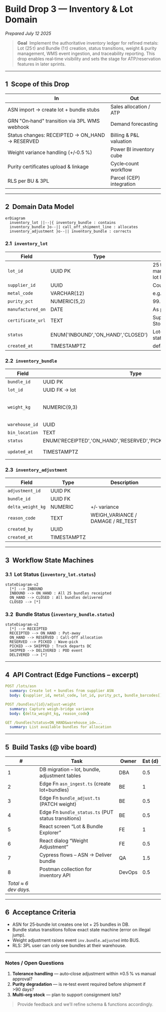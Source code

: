 # Build Drop 3 — Inventory & Lot Domain

*Prepared July 12 2025*

> **Goal**  Implement the authoritative inventory ledger for refined metals: Lot (25 t) and Bundle (1 t) creation, status transitions, weight & purity management, WMS event ingestion, and traceability reporting. This drop enables real‑time visibility and sets the stage for ATP/reservation features in later sprints.

---

## 1  Scope of this Drop

| In                                              | Out                      |
| ----------------------------------------------- | ------------------------ |
| ASN import → create lot + bundle stubs          | Sales allocation / ATP   |
| GRN "On‑hand" transition via 3PL WMS webhook    | Demand forecasting       |
| Status changes: RECEIPTED → ON\_HAND → RESERVED | Billing & P\&L valuation |
| Weight variance handling (+/‑0.5 %)             | Power BI inventory cube  |
| Purity certificates upload & linkage            | Cycle‑count workflow     |
| RLS per BU & 3PL                                | Parcel (CEP) integration |

---

## 2  Domain Data Model

```mermaid
erDiagram
  inventory_lot ||--|{ inventory_bundle : contains
  inventory_bundle }o--|| call_off_shipment_line : allocates
  inventory_adjustment }o--|| inventory_bundle : corrects
```

### 2.1  `inventory_lot`

| Field             | Type                                | Notes                    |
| ----------------- | ----------------------------------- | ------------------------ |
| `lot_id`          | UUID PK                             | 25 t manufacturer lot ID |
| `supplier_id`     | UUID                                | Counterparty             |
| `metal_code`      | VARCHAR(12)                         | e.g. CU                  |
| `purity_pct`      | NUMERIC(5,2)                        | 99.97                    |
| `manufactured_on` | DATE                                | As per cert              |
| `certificate_url` | TEXT                                | Supabase Storage path    |
| `status`          | ENUM('INBOUND','ON\_HAND','CLOSED') | Lot‑level state          |
| `created_at`      | TIMESTAMPTZ                         | default                  |

### 2.2  `inventory_bundle`

| Field          | Type                                                                   | Notes                                          |
| -------------- | ---------------------------------------------------------------------- | ---------------------------------------------- |
| `bundle_id`    | UUID PK                                                                | Serial barcode                                 |
| `lot_id`       | UUID FK → lot                                                          |                                                |
| `weight_kg`    | NUMERIC(9,3)                                                           | Default 1000 kg; variances captured separately |
| `warehouse_id` | UUID                                                                   | 3PL DC                                         |
| `bin_location` | TEXT                                                                   | Zone/bin                                       |
| `status`       | ENUM('RECEIPTED','ON\_HAND','RESERVED','PICKED','SHIPPED','DELIVERED') |                                                |
| `updated_at`   | TIMESTAMPTZ                                                            | trigger on change                              |

### 2.3  `inventory_adjustment`

| Field             | Type        | Description                         |
| ----------------- | ----------- | ----------------------------------- |
| `adjustment_id`   | UUID PK     |                                     |
| `bundle_id`       | UUID FK     |                                     |
| `delta_weight_kg` | NUMERIC     | +/‑ variance                        |
| `reason_code`     | TEXT        | WEIGH\_VARIANCE / DAMAGE / RE\_TEST |
| `created_by`      | UUID        |                                     |
| `created_at`      | TIMESTAMPTZ |                                     |

---

## 3  Workflow State Machines

### 3.1  Lot Status (`inventory_lot.status`)

```mermaid
stateDiagram-v2
  [*] --> INBOUND
  INBOUND --> ON_HAND : All 25 bundles receipted
  ON_HAND --> CLOSED : All bundles delivered
  CLOSED --> [*]
```

### 3.2  Bundle Status (`inventory_bundle.status`)

```mermaid
stateDiagram-v2
  [*] --> RECEIPTED
  RECEIPTED --> ON_HAND : Put‑away
  ON_HAND --> RESERVED : Call‑Off allocation
  RESERVED --> PICKED : Wave‑pick
  PICKED --> SHIPPED : Truck departs DC
  SHIPPED --> DELIVERED : POD event
  DELIVERED --> [*]
```

---

## 4  API Contract (Edge Functions – excerpt)

```yaml
POST /lots/asn
  summary: Create lot + bundles from supplier ASN
  body: {supplier_id, metal_code, lot_id, purity_pct, bundle_barcodes[]}

POST /bundles/{id}/adjust-weight
  summary: Capture weigh‑bridge variance
  body: {delta_weight_kg, reason_code}

GET /bundles?status=ON_HAND&warehouse_id=...
  summary: List available bundles for allocation
```

---

## 5  Build Tasks (@ vibe board)

| #                     | Task                                                | Owner  | Est (d) |
| --------------------- | --------------------------------------------------- | ------ | ------- |
| 1                     | DB migration – lot, bundle, adjustment tables       | DBA    | 0.5     |
| 2                     | Edge Fn `asn_ingest.ts` (create lot+bundles)        | BE     | 1       |
| 3                     | Edge Fn `bundle_adjust.ts` (PATCH weight)           | BE     | 0.5     |
| 4                     | Edge Fn `bundle_status.ts` (PUT status transitions) | BE     | 0.5     |
| 5                     | React screen “Lot & Bundle Explorer”                | FE     | 1       |
| 6                     | React dialog “Weight Adjustment”                    | FE     | 0.5     |
| 7                     | Cypress flows – ASN → Deliver bundle                | QA     | 1.5     |
| 8                     | Postman collection for inventory API                | DevOps | 0.5     |
| *Total ≈ 6 dev days.* |                                                     |        |         |

---

## 6  Acceptance Criteria

* ASN for 25‑bundle lot creates one lot + 25 bundles in DB.
* Bundle status transitions follow exact state machine (error on illegal jump).
* Weight adjustment raises event `inv.bundle.adjusted` into BUS.
* RLS: 3PL user can only see bundles at their warehouse.

---

### Notes / Open Questions

1. **Tolerance handling** — auto‑close adjustment within ±0.5 % vs manual approval?
2. **Purity degradation** — is re‑test event required before shipment if >90 days?
3. **Multi‑org stock** — plan to support consignment lots?

> Provide feedback and we’ll refine schema & functions accordingly.
